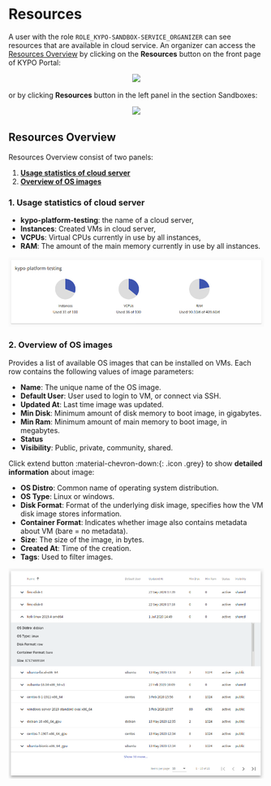 # Resources
A user with the role `ROLE_KYPO-SANDBOX-SERVICE_ORGANIZER` can see resources that are available in cloud service. An organizer can access the [Resources Overview](#pool-overview) by clicking on the **Resources** button on the front page of KYPO Portal:
<p align="center">
  <img src="../../../img/kypo-portal/sandboxes/resources/sandboxes-agenda-resources.png">
</p>

or by clicking **Resources** button in the left panel in the section Sandboxes: 

<p align="center">
  <img src="../../../img/kypo-portal/sandboxes/resources/resources-sidebar.png">
</p>

## Resources Overview

Resources Overview consist of two panels:

1. [**Usage statistics of cloud server**](#1-usage-statistics-of-cloud-server)
2. [**Overview of OS images**](#2-overview-of-os-images)

### 1. Usage statistics of cloud server
* **kypo-platform-testing**: the name of a cloud server,
* **Instances**: Created VMs in cloud server,
* **VCPUs**: Virtual CPUs currently in use by all instances,
* **RAM**: The amount of the main memory currently in use by all instances.

![usage-statistics](../../img/user-guide/sandbox-agenda/resources/usage-stats.png)

### 2. Overview of OS images
Provides a list of available OS images that can be installed on VMs. Each row contains the following values of image parameters:

* **Name**: The unique name of the OS image.
* **Default User**: User used to login to VM, or connect via SSH.
* **Updated At**: Last time image was updated.
* **Min Disk**: Minimum amount of disk memory to boot image, in gigabytes.
* **Min Ram**: Minimum amount of main memory to boot image, in megabytes.
* **Status**
* **Visibility**: Public, private, community, shared.

Click extend button :material-chevron-down:{: .icon .grey} to show **detailed information** about image: 

* **OS Distro**: Common name of operating system distribution.
* **OS Type**: Linux or windows.
* **Disk Format**: Format of the underlying disk image, specifies how the VM disk image stores information.
* **Container Format**: Indicates whether image also contains metadata about VM (bare = no metadata).
* **Size**: The size of the image, in bytes.
* **Created At**: Time of the creation.
* **Tags**: Used to filter images.

![overview-images](../../img/user-guide/sandbox-agenda/resources/overview-images.png)
